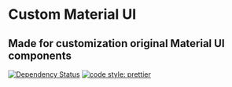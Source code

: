 # Custom Material UI

## Made for customization original Material UI components

[![Dependency Status](https://david-dm.org/AlexanderVishnevsky/Custom-Material-UI.svg)](https://david-dm.org/R-Cams/R-Cams.svg)
[![code style: prettier](https://img.shields.io/badge/code_style-prettier-ff69b4.svg?style=flat-square)](https://github.com/prettier/prettier)

